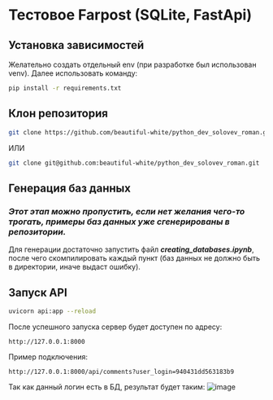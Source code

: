 # Тестовое Farpost (SQLite, FastApi)
## Установка зависимостей
Желательно создать отдельный env (при разработке был использован venv). Далее использовать команду:
```bash
pip install -r requirements.txt
```
## Клон репозитория
```bash
git clone https://github.com/beautiful-white/python_dev_solovev_roman.git
```
ИЛИ
```bash
git clone git@github.com:beautiful-white/python_dev_solovev_roman.git
```
## Генерация баз данных
### _Этот этап можно пропустить, если нет желания чего-то трогать, примеры баз данных уже сгенерированы в репозитории._
Для генерации достаточно запустить файл **_creating_databases.ipynb_**, после чего скомпилировать каждый пункт (баз данных не должно быть в директории, иначе выдаст ошибку).

## Запуск API
```bash
uvicorn api:app --reload
```
После успешного запуска сервер будет доступен по адресу:
```
http://127.0.0.1:8000
```
Пример подключения:
```
http://127.0.0.1:8000/api/comments?user_login=940431dd563183b9
```
Так как данный логин есть в БД, результат будет таким:
![image](https://github.com/user-attachments/assets/c2799cf6-a12c-417d-b247-c2ec66fc632d)
